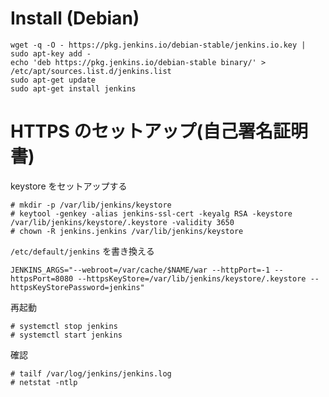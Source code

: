 # Install (Debian)

```
wget -q -O - https://pkg.jenkins.io/debian-stable/jenkins.io.key | sudo apt-key add -
echo 'deb https://pkg.jenkins.io/debian-stable binary/' > /etc/apt/sources.list.d/jenkins.list
sudo apt-get update
sudo apt-get install jenkins
```

# HTTPS のセットアップ(自己署名証明書)

keystore をセットアップする

```
# mkdir -p /var/lib/jenkins/keystore
# keytool -genkey -alias jenkins-ssl-cert -keyalg RSA -keystore /var/lib/jenkins/keystore/.keystore -validity 3650
# chown -R jenkins.jenkins /var/lib/jenkins/keystore
```

`/etc/default/jenkins` を書き換える

```
JENKINS_ARGS="--webroot=/var/cache/$NAME/war --httpPort=-1 --httpsPort=8080 --httpsKeyStore=/var/lib/jenkins/keystore/.keystore --httpsKeyStorePassword=jenkins"
```

再起動

```
# systemctl stop jenkins
# systemctl start jenkins
```

確認

```
# tailf /var/log/jenkins/jenkins.log
# netstat -ntlp
```
